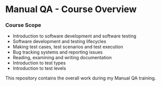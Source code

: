 # Manual QA - Course Overview

### Course Scope
* Introduction to software development and software testing
* Software development and testing lifecycles
* Making test cases, test scenarios and test execution
* Bug tracking systems and reporting issues
* Reading, examining and writing documentation
* Introduction to test types
* Introduction to test levels


This repository contains the overall work during my Manual QA training.
